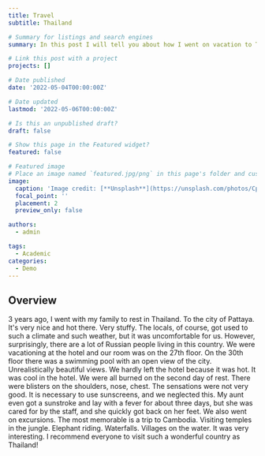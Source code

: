 ```yaml
---
title: Travel
subtitle: Thailand

# Summary for listings and search engines
summary: In this post I will tell you about how I went on vacation to Thailand.

# Link this post with a project
projects: []

# Date published
date: '2022-05-04T00:00:00Z'

# Date updated
lastmod: '2022-05-06T00:00:00Z'

# Is this an unpublished draft?
draft: false

# Show this page in the Featured widget?
featured: false

# Featured image
# Place an image named `featured.jpg/png` in this page's folder and customize its options here.
image:
  caption: 'Image credit: [**Unsplash**](https://unsplash.com/photos/CpkOjOcXdUY)'
  focal_point: ''
  placement: 2
  preview_only: false

authors:
  - admin

tags:
  - Academic 
categories:
  - Demo
---
```


## Overview

3 years ago, I went with my family to rest in Thailand. To the city of Pattaya. It's very nice and hot there. Very stuffy. The locals, of course, got used to such a climate and such weather, but it was uncomfortable for us. However, surprisingly, there are a lot of Russian people living in this country. We were vacationing at the hotel and our room was on the 27th floor. On the 30th floor there was a swimming pool with an open view of the city. Unrealistically beautiful views. We hardly left the hotel because it was hot. It was cool in the hotel. We were all burned on the second day of rest. There were blisters on the shoulders, nose, chest. The sensations were not very good. It is necessary to use sunscreens, and we neglected this. My aunt even got a sunstroke and lay with a fever for about three days, but she was cared for by the staff, and she quickly got back on her feet. We also went on excursions. The most memorable is a trip to Cambodia. Visiting temples in the jungle. Elephant riding. Waterfalls. Villages on the water. It was very interesting. I recommend everyone to visit such a wonderful country as Thailand!

